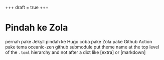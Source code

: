 +++
draft = true
+++

# Pindah ke Zola
pernah pake Jekyll
pindah ke Hugo
coba pake Zola pake Github Action
pake tema oceanic-zen
github submodule
put theme name at the top level of the `.toml` hierarchy and not after a dict like [extra] or [markdown]